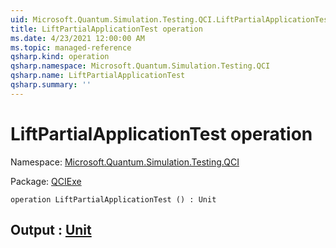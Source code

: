 ```yaml
---
uid: Microsoft.Quantum.Simulation.Testing.QCI.LiftPartialApplicationTest
title: LiftPartialApplicationTest operation
ms.date: 4/23/2021 12:00:00 AM
ms.topic: managed-reference
qsharp.kind: operation
qsharp.namespace: Microsoft.Quantum.Simulation.Testing.QCI
qsharp.name: LiftPartialApplicationTest
qsharp.summary: ''
---
```


# LiftPartialApplicationTest operation

Namespace: [Microsoft.Quantum.Simulation.Testing.QCI](xref:Microsoft.Quantum.Simulation.Testing.QCI)

Package: [QCIExe](https://nuget.org/packages/QCIExe)




```qsharp
operation LiftPartialApplicationTest () : Unit
```


## Output : [Unit](xref:microsoft.quantum.qsharp.valueliterals#unit-literal)

